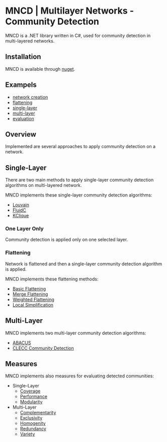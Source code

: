 # MNCD | Multilayer Networks - Community Detection

MNCD is a .NET library written in C#, used for community detection
in multi-layered networks.

## Installation

MNCD is available through [nuget](https://www.nuget.org/packages/mncd).

## Exampels

- [network creation](./examples/network.ipynb)
- [flattening](./examples/flattening.ipynb)
- [single-layer](./examples/single-layer.ipynb)
- [multi-layer](./examples/multi-layer.ipynb)
- [evaluation](./examples/evaluation.ipynb)

## Overview

Implemented are several approaches to apply community detection on a network.

## Single-Layer

There are two main methods to apply single-layer community detection algorithms
on multi-layered network.

MNCD implements these single-layer community detection algorithms:

- [Louvain](./src/MNCD/CommunityDetection/SingleLayer/Louvain.cs)
- [FluidC](./src/MNCD/CommunityDetection/SingleLayer/FluidC.cs)
- [KClique](./src/MNCD/CommunityDetection/SingleLayer/KClique.cs)

### One Layer Only

Community detection is applied only on one selected layer.

### Flattening

Network is flattened and then a single-layer community detection algorithm is
applied.

MNCD implements these flattening methods:

- [Basic Flattening](./src/MNCD/Flattening/BasicFlattening.cs)
- [Merge Flattening](./src/MNCD/Flattening/MergeFlattening.cs)
- [Weighted Flattening](./src/MNCD/Flattening/WeightedFlattening.cs)
- [Local Simplification](./src/MNCD/Flattening/LocalSimplification.cs)

## Multi-Layer

MNCD implements two multi-layer community detection algorithms:

- [ABACUS](./src/MNCD/CommunityDetection/MultiLayer/ABACUS.cs)
- [CLECC Community Detection](./src/MNCD/CommunityDetection/MultiLayer/CLECCCommunityDetection.cs)

## Measures

MNCD implements also measures for evaluating detected communities:

- Single-Layer
  - [Coverage](./src/MNCD/Evaluation/SingleLayer/Coverage.cs)
  - [Performance](./src/MNCD/Evaluation/SingleLayer/Performance.cs)
  - [Modularity](./src/MNCD/Evaluation/SingleLayer/Modularity.cs)
- Multi-Layer
  - [Complementarity](./src/MNCD/Evaluation/MultiLayer/Complementarity.cs)
  - [Exclusivity](./src/MNCD/Evaluation/MultiLayer/Exclusivity.cs)
  - [Homogenity](./src/MNCD/Evaluation/MultiLayer/Homogenity.cs)
  - [Redundancy](./src/MNCD/Evaluation/MultiLayer/Redundancy.cs)
  - [Variety](./src/MNCD/Evaluation/MultiLayer/Variety.cs)
